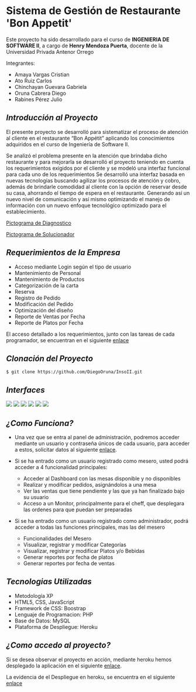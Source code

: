 Sistema de Gestión de Restaurante 'Bon Appetit'
==========

Este proyecto ha sido desarrollado para el curso de **INGENIERIA DE SOFTWARE II**, a cargo de **Henry Mendoza Puerta**, docente de la Universidad Privada Antenor Orrego

Integrantes:
+ Amaya Vargas Cristian
+ Ato Ruiz Carlos
+ Chinchayan Guevara Gabriela
+ Oruna Cabrera Diego
+ Rabines Pérez Julio

***Introducción al Proyecto***
--------------------
El presente proyecto se desarrolló para sistematizar el proceso de atención al cliente en el restaurante “Bon Appétit” 
aplicando los conocimientos adquiridos en el curso de Ingeniería de Software II.

Se analizó el problema presente en la atención que brindaba dicho restaurante y para mejorarla se desarrolló el proyecto teniendo en cuenta los requerimientos exigidos por el cliente y se modeló una interfaz funcional para cada uno de los requerimientos
Se desarrolló una interfaz basada en nuevas tecnologías buscando agilizar los procesos de atención y cobro, además de brindarle comodidad al cliente con la opción de reservar desde su casa, ahorrando el tiempo de espera en el restaurante.
Generando así un nuevo nivel de comunicación y así mismo optimizando el manejo de información con un nuevo enfoque tecnológico optimizado para el establecimiento.

[Pictograma de Diagnostico](https://rawgit.com/DiegoOruna/InsoII/master/IR/picto.png)


[Pictograma de Solucionador](https://rawgit.com/DiegoOruna/InsoII/master/IR/picto2.png)



***Requerimientos de la Empresa***
--------------------

+ Acceso mediante Login según el tipo de usuario
+ Mantenimiento de Personal
+ Mantenimiento de Productos
+ Categorización de la carta
+ Reserva
+ Registro de Pedido
+ Modificación del Pedido
+ Optimización del diseño
+ Reporte de Ventas por Fecha
+ Reporte de Platos por Fecha

El acceso detallado a los requerimientos, junto con las tareas de cada programador, se encuentran en el siguiente [enlace](https://1drv.ms/b/s!AvVTER7F8abOiCpHFzQyqivfc8nr)

***Clonación del Proyecto***
--------------------
 
`$ git clone https://github.com/DiegoOruna/InsoII.git`

***Interfaces***
--------------------

<img src='https://rawgit.com/DiegoOruna/InsoII/master/IR/1.jpg' />


<img src='https://rawgit.com/DiegoOruna/InsoII/master/IR/2.jpg' />


<img src='https://rawgit.com/DiegoOruna/InsoII/master/IR/3.jpg' />


<img src='https://rawgit.com/DiegoOruna/InsoII/master/IR/4.jpg' />


<img src='https://rawgit.com/DiegoOruna/InsoII/master/IR/5.jpg' />


<img src='https://rawgit.com/DiegoOruna/InsoII/master/IR/6.jpg' />


***¿Como Funciona?***
--------------------

- Una vez que se entra al panel de administración, podremos acceder mediante un usuario y contraseña únicos de cada usuario, para acceder a estos, solicitar datos al siguiente [enlace](https://www.facebook.com/diego.oruna).
- Si se ha entrado como un usuario registrado como mesero, usted podrá acceder a 4 funcionalidad principales:
  + Acceder al Dashboard con las mesas disponible y no disponibles
  + Realizar y modificar pedidos, asignándolos a una mesa
  + Ver las ventas que tiene pendiente y las que ya han finalizado bajo su usuario
  + Acceso a un Monitor, principalmente para el cheff, que desplegara las ordenes para que puedan ser preparadas
  
- Si se ha entrado como un usuario registrado como administrador, podrá acceder a todas las funciones principales,  mas las del mesero
  + Funcionalidades del Mesero
  + Visualizar, registrar y modificar Categorías
  + Visualizar, registrar y modificar Platos y/o Bebidas
  + Generar reportes por fecha de platos
  + Generar reportes por fecha de ventas
  
***Tecnologias Utilizadas***
--------------------

  + Metodología XP
  + HTML5, CSS, JavaScript
  + Framework de CSS: Boostrap
  + Lenguaje de Programacion: PHP
  + Base de Datos: MySQL
  + Plataforma de Despliegue: Heroku
  
***¿Como accedo al proyecto?***
--------------------

Si se desea observar el proyecto en acción, mediante heroku hemos desplegado la aplicación en el siguiente [enlace](https://inso2.herokuapp.com).

La evidencia de el Despliegue en heroku, se encuentra en el siguiente [enlace]()
